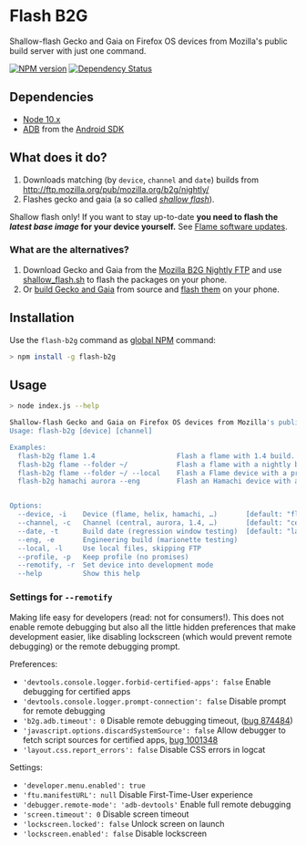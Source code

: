 # Flash B2G

Shallow-flash Gecko and Gaia on Firefox OS devices from Mozilla's public build server with just one command.

[![NPM version](http://img.shields.io/npm/v/flash-b2g.svg?style=flat)](https://www.npmjs.org/package/flash-b2g)
[![Dependency Status](http://img.shields.io/gemnasium/digitarald/flash-b2g.svg?style=flat)](https://gemnasium.com/digitarald/flash-b2g)

## Dependencies

* [Node 10.x](http://nodejs.org/download/)
* [ADB](http://developer.android.com/tools/help/adb.html) from the [Android SDK](http://developer.android.com/sdk/index.html)

## What does it do?

1. Downloads matching (by `device`, `channel` and `date`) builds from http://ftp.mozilla.org/pub/mozilla.org/b2g/nightly/
2. Flashes gecko and gaia (a so called *[shallow flash](https://github.com/Mozilla-TWQA/B2G-flash-tool/blob/master/shallow_flash.sh)*).

Shallow flash only! If you want to stay up-to-date **you need to flash the *latest base image* for your device yourself.** See [Flame software updates](https://developer.mozilla.org/en-US/Firefox_OS/Developer_phone_guide/Flame#Updating_your_Flame%27s_software).

### What are the alternatives?

1. Download Gecko and Gaia from the [Mozilla B2G Nightly FTP](http://ftp.mozilla.org/pub/mozilla.org/b2g/nightly/) and use [shallow_flash.sh](https://github.com/Mozilla-TWQA/B2G-flash-tool/blob/master/shallow_flash.sh) to flash the packages on your phone.
2. Or [build Gecko and Gaia](https://developer.mozilla.org/en-US/Firefox_OS/Building) from source and [flash them](https://developer.mozilla.org/en-US/Firefox_OS/Installing_on_a_mobile_device) on your phone.

## Installation

Use the `flash-b2g` command as [global NPM](http://blog.nodejs.org/2011/03/23/npm-1-0-global-vs-local-installation) command:

```bash
> npm install -g flash-b2g
```

## Usage

```bash
> node index.js --help

Shallow-flash Gecko and Gaia on Firefox OS devices from Mozilla's public build server (http://ftp.mozilla.org/pub/mozilla.org/b2g/nightly/).
Usage: flash-b2g [device] [channel]

Examples:
  flash-b2g flame 1.4                    Flash a flame with 1.4 build.
  flash-b2g flame --folder ~/            Flash a flame with a nightly build (downloaded to ~/)
  flash-b2g flame --folder ~/ --local    Flash a Flame device with a previously downloaded build in ~/.
  flash-b2g hamachi aurora --eng         Flash an Hamachi device with an aurora engineering build.


Options:
  --device, -i    Device (flame, helix, hamachi, …)       [default: "flame"]
  --channel, -c   Channel (central, aurora, 1.4, …)       [default: "central"]
  --date, -t      Build date (regression window testing)  [default: "latest"]
  --eng, -e       Engineering build (marionette testing)
  --local, -l     Use local files, skipping FTP
  --profile, -p   Keep profile (no promises)
  --remotify, -r  Set device into development mode
  --help          Show this help
```

### Settings for `--remotify`

Making life easy for developers (read: not for consumers!). This does not enable remote debugging but also all the little hidden preferences that make development easier, like disabling lockscreen (which would prevent remote debugging) or the remote debugging prompt.

Preferences:

* `'devtools.console.logger.forbid-certified-apps': false` Enable debugging for certified apps
* `'devtools.console.logger.prompt-connection': false` Disable prompt for remote debugging
* `'b2g.adb.timeout': 0` Disable remote debugging timeout, ([bug 874484](https://bugzilla.mozilla.org/show_bug.cgi?id=874484))
* `'javascript.options.discardSystemSource': false` Allow debugger to fetch script sources for certified apps, [bug 1001348](https://bugzilla.mozilla.org/show_bug.cgi?id=1001348)
* `'layout.css.report_errors': false` Disable CSS errors in logcat

Settings:

* `'developer.menu.enabled': true`
* `'ftu.manifestURL': null` Disable First-Time-User experience
* `'debugger.remote-mode': 'adb-devtools'` Enable full remote debugging
* `'screen.timeout': 0` Disable screen timeout
* `'lockscreen.locked': false` Unlock screen on launch
* `'lockscreen.enabled': false` Disable lockscreen
